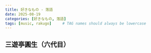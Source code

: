 ```yaml
---
title: 好きなもの - 落語
date: 2025-08-19
categories: [好きなもの, 落語]
tags: [music, rakugo]     # TAG names should always be lowercase
---
```


## 三遊亭圓生（六代目）

